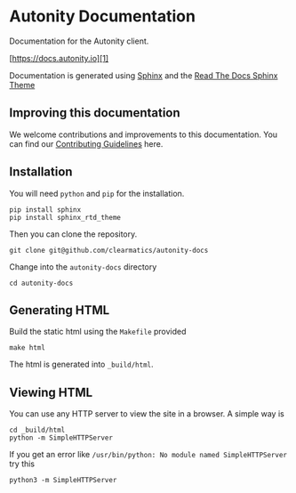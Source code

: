 # Autonity Documentation

Documentation for the Autonity client.

[https://docs.autonity.io][1]

Documentation is generated using [Sphinx][2] and the [Read The Docs Sphinx Theme][3]

## Improving this documentation

We welcome contributions and improvements to this documentation. You can find our [Contributing Guidelines][4] here.

## Installation

You will need `python` and `pip` for the installation.

    pip install sphinx
    pip install sphinx_rtd_theme

Then you can clone the repository.

    git clone git@github.com/clearmatics/autonity-docs

Change into the `autonity-docs` directory

    cd autonity-docs

## Generating HTML

Build the static html using the `Makefile` provided

    make html

The html is generated into `_build/html`.

## Viewing HTML

You can use any HTTP server to view the site in a browser. A simple way is

    cd _build/html
    python -m SimpleHTTPServer

If you get an error like `/usr/bin/python: No module named SimpleHTTPServer` try this 

    python3 -m SimpleHTTPServer


[1]: https://docs.autonity.io
[2]: http://www.sphinx-doc.org/en/master/
[3]: https://sphinx-rtd-theme.readthedocs.io/en/latest/
[4]: https://github.com/clearmatics/autonity-docs/blob/master/CONTRIBUTING.md